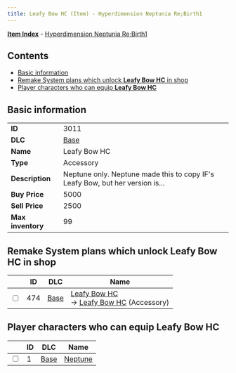 ```yaml
---
title: Leafy Bow HC (Item) - Hyperdimension Neptunia Re;Birth1
---
```


[**Item Index**](/neptunia/rb1/item/index.html) - [Hyperdimension Neptunia Re;Birth1](/neptunia/rb1)

## Contents

- [Basic information](#basic-information)
- [Remake System plans which unlock **Leafy Bow HC** in shop](#remake-system-plans-which-unlock-leafy-bow-hc-in-shop)
- [Player characters who can equip **Leafy Bow HC**](#player-characters-who-can-equip-leafy-bow-hc)
## Basic information

|   |   |
| -- | -- |
| **ID** | 3011 |
| **DLC** | [Base](/neptunia/rb1/dlc/1-base.html) |
| **Name** | Leafy Bow HC |
| **Type** | Accessory |
| **Description** | Neptune only. Neptune made this to copy IF's Leafy Bow, but her version is... |
| **Buy Price** | 5000 |
| **Sell Price** | 2500 |
| **Max inventory** | 99 |


## Remake System plans which unlock **Leafy Bow HC** in shop

|    | ID | DLC | Name |
| -- | -- | --- | ---- |
| <input type="checkbox" id="rb1-remake-1-474" class="trackbox" /> | 474 | [Base](/neptunia/rb1/dlc/1-base.html) | [Leafy Bow HC](/neptunia/rb1/remake/1-474-leafy-bow-hc.html)<br /> → [Leafy Bow HC](/neptunia/rb1/item/1-3011-leafy-bow-hc.html) (Accessory) |


## Player characters who can equip **Leafy Bow HC**

|    | ID | DLC | Name |
| -- | -- | --- | ---- |
| <input type="checkbox" id="rb1-player-1-1" class="trackbox" /> | 1 | [Base](/neptunia/rb1/dlc/1-base.html) | [Neptune](/neptunia/rb1/player/1-1-neptune.html) |
